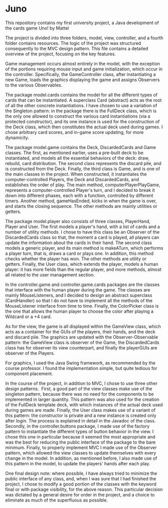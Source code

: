 # Juno
This repository contains my first university project, a Java development of the cards game Uno! by Mattel

The project is divided into three folders, model, view, controller, and a fourth folder contains resources. The logic of the project was structured consequently to the MVC design pattern. This file contains a detailed overview of the project, focusing on the key features.



Game management occurs almost entirely in the model, with the exception of the portions requiring mouse input and game initialization, which occur in the controller. Specifically, the GameController class, after instantiating a new Game, loads the graphics displaying the game and assigns Observers to the various Observables.

The package model.cards contains the model for all the different types of cards that can be instantiated. A superclass Card (abstract) acts as the root of all the other concrete instantiations. I have chosen to use a variation of the Singleton pattern: in the package there is the FullDeck class, which is the only one allowed to construct the various card instantiations (via a protected constructor), and its one instance is used for the construction of the Deck class, which then constitutes the actual deck used during games. I chose arbitrary card scores, and in-game score updating, for more dynamicity.

The package model.game contains the Deck, DiscardedCards and Game classes. The first, as mentioned earlier, uses a pre-built deck to be instantiated, and models all the essential behaviors of the deck: draw, rebuild, card distribution. The second class represents the discard pile, and is constructed from the Deck. Finally, the third class is Game, and is one of the main classes in the project. When constructed, it instantiates the computer-controlled Players, the Deck and DiscardedCards, and establishes the order of play. The main method, computerPlayerPlayGame, represents a computer-controlled Player's turn, and I decided to break it down into different phases, each with a function, controlled by different timers. Another method, gameHasEnded, kicks in when the game is over, and starts the closing sequence. The other methods are mainly utilities or getters.

The package model.player also consists of three classes, PlayerHand, Player and User. The first models a player's hand, with a list of cards and a number of utility methods. I chose to have this class be an Observer of the DiscardedCards class so that, the moment a card is played, all players can update the information about the cards in their hand. The second class models a generic player, and its main method is makeATurn, which performs a player turn, that is, draws a card or plays one. In addition, this method checks whether the player has won. The other methods are utility or getters. Finally, the User class, which extends the player, models a human player: it has more fields than the regular player, and more methods, almost all related to the user management section.

In the controller.game and controller.game.cards packages are the classes that interface with the human player during the game. The classes are mainly MouseListeners, and I decided to design an abstract superclass (CardHandler) so that I do not have to implement all the methods of the MouseListener interface from time to time. Finally, the ColorPicker class is the one that allows the human player to choose the color after playing a Wildcard or a +4 card.

As for the view, the game is all displayed within the GameView class, which acts as a container for the GUIs of the players, their hands, and the deck and discard pile. The graphics are updated with the Observer-Observable pattern: the GameView class is observer of the Game, the DiscardedCards class has for observer its view counterpart, and finally the playerGUIs are observer of the Players.

For graphics, I used the Java Swing framework, as recommended by the course professor. I found the implementation simple, but quite tedious for component placement.


In the course of the project, in addition to MVC, I chose to use three other design patterns.  First, a good part of the view classes make use of the singleton pattern, because there was no need for the components to be implemented in larger quantity. This pattern was also used for the creation of the FullDeck template deck, with which instances of the actual deck used during games are made. Finally, the User class makes use of a variant of this pattern: the constructor is private and a new instance is created only after login. The process is explained in detail in the Javadoc of the class. Secondly, in the controller.buttons package, I made use of the factory pattern to instantiate the different types of button behavior in the view. I chose this one in particular because it seemed the most appropriate and was the best for reducing the public interface of the package to the bare minimum. Finally, to properly implement MVC I made use of the Observer pattern, which allowed the view classes to update themselves with every change in the model. In addition, as mentioned before, I also made use of this pattern in the model, to update the players' hands after each play.



One final design note: where possible, I have always tried to minimize the public interface of any class, and, when I was sure that I had finished the project, I chose to modify a good portion of the classes with the keyword final or with package visibility, for the above reason. This particular decision was dictated by a general desire for order in the project, and a choice to eliminate as much of the superfluous as possible.

